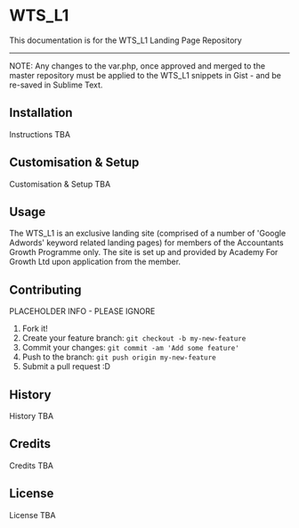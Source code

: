 # WTS_L1

This documentation is for the WTS_L1 Landing Page Repository

----
NOTE: Any changes to the var.php, once approved and merged to the master repository must be applied to the WTS_L1 snippets in Gist - and be re-saved in Sublime Text.

## Installation

Instructions TBA

## Customisation & Setup

Customisation & Setup TBA

## Usage

The WTS_L1 is an exclusive landing site (comprised of a number of 'Google Adwords' keyword related landing pages) for members of the Accountants Growth Programme only. The site is set up and provided by Academy For Growth Ltd upon application from the member.

## Contributing

PLACEHOLDER INFO - PLEASE IGNORE

1. Fork it!
2. Create your feature branch: `git checkout -b my-new-feature`
3. Commit your changes: `git commit -am 'Add some feature'`
4. Push to the branch: `git push origin my-new-feature`
5. Submit a pull request :D

## History

History TBA

## Credits

Credits TBA

## License

License TBA